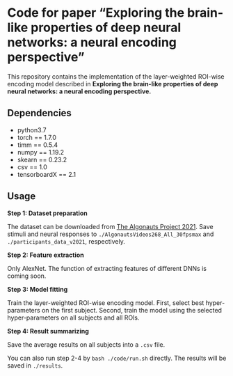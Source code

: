 # Code for paper “Exploring the brain-like properties of deep neural networks: a neural encoding perspective”

This repository contains the implementation of the layer-weighted ROI-wise encoding model described in **Exploring the brain-like properties of deep neural networks: a neural encoding perspective.**


## Dependencies
- python3.7
- torch == 1.7.0
- timm == 0.5.4
- numpy == 1.19.2
- skearn == 0.23.2
- csv == 1.0
- tensorboardX == 2.1

## Usage
**Step 1: Dataset preparation**

The dataset can be downloaded from [The Algonauts Project 2021](http://algonauts.csail.mit.edu/challenge.html). Save stimuli and neural responses to ```./AlgonautsVideos268_All_30fpsmax``` and ```./participants_data_v2021```, respectively.


**Step 2: Feature extraction** 

Only AlexNet. The function of extracting features of different DNNs is coming soon.

**Step 3: Model fitting**

Train the layer-weighted ROI-wise encoding model. First, select best hyper-parameters on the first subject. Second, train the model using the selected hyper-parameters on all subjects and all ROIs.

**Step 4: Result summarizing**

Save the average results on all subjects into a ```.csv``` file.

You can also run step 2-4 by ```bash ./code/run.sh``` directly. The results will be saved in ```./results```.

